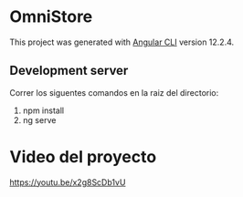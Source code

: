 # OmniStore

This project was generated with [Angular CLI](https://github.com/angular/angular-cli) version 12.2.4.

## Development server

Correr los siguentes comandos en la raiz del directorio: 
1. npm install
2. ng serve 

# Video del proyecto
https://youtu.be/x2g8ScDb1vU
